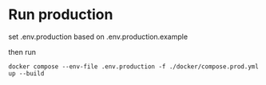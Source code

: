 # Run production

set .env.production based on .env.production.example

then run

`docker compose --env-file .env.production -f ./docker/compose.prod.yml up --build`
